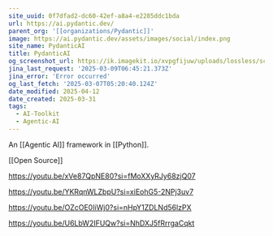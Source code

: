 ```yaml
---
site_uuid: 0f7dfad2-dc60-42ef-a8a4-e2285ddc1bda
url: https://ai.pydantic.dev/
parent_org: '[[organizations/Pydantic]]'
image: https://ai.pydantic.dev/assets/images/social/index.png
site_name: PydanticAI
title: PydanticAI
og_screenshot_url: https://ik.imagekit.io/xvpgfijuw/uploads/lossless/screenshots/20250527_Pydantic_AI_og_screenshot.jpeg
jina_last_request: '2025-03-09T06:45:21.373Z'
jina_error: 'Error occurred'
og_last_fetch: '2025-03-07T05:20:40.124Z'
date_modified: 2025-04-12
date_created: 2025-03-31
tags:
  - AI-Toolkit
  - Agentic-AI
---
```


An [[Agentic AI]] framework in [[Python]].

[[Open Source]]

https://youtu.be/xVe87QpNE80?si=fMoXXyRJy68zjQ07

https://youtu.be/YKRqnWLZbpU?si=xiEohG5-2NPj3uv7

https://youtu.be/OZcOE0IiWj0?si=nHpY1ZDLNd56lzPX

https://youtu.be/U6LbW2IFUQw?si=NhDXJ5fRrrgaCqkt
